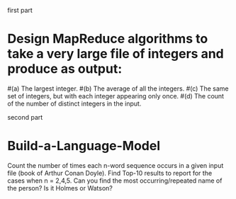 first part
# Design MapReduce algorithms to take a very large file of integers and produce as output:
#(a) The largest integer.
#(b) The average of all the integers.
#(c) The same set of integers, but with each integer appearing only once.
#(d) The count of the number of distinct integers in the input.


second part
# Build-a-Language-Model
Count the number of times each n-word sequence occurs in a given input file (book of Arthur Conan Doyle).
Find Top-10 results to report for the cases when n = 2,4,5. 
Can you find the most occurring/repeated name of the person? Is it Holmes or Watson? 
